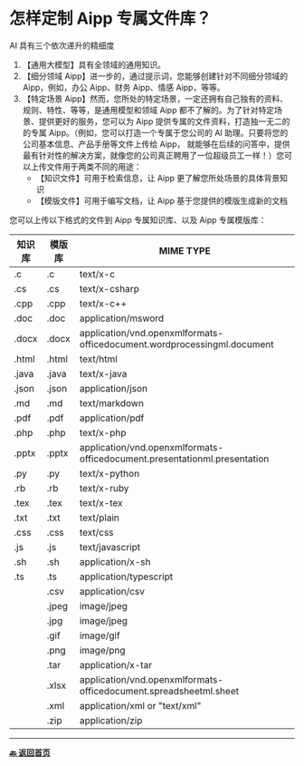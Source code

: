 # 怎样定制 Aipp 专属文件库？

AI 具有三个依次递升的精细度

1. 【通用大模型】具有全领域的通用知识。
2. 【细分领域 Aipp】进一步的，通过提示词，您能够创建针对不同细分领域的 Aipp，例如，办公 Aipp、财务 Aipp、情感 Aipp，等等。
3. 【特定场景 Aipp】然而，您所处的特定场景，一定还拥有自己独有的资料、规则、特性、等等，是通用模型和领域 Aipp 都不了解的。为了针对特定场景、提供更好的服务，您可以为 Aipp 提供专属的文件资料，打造独一无二的的专属 Aipp。（例如，您可以打造一个专属于您公司的 AI 助理。只要将您的公司基本信息、产品手册等文件上传给 Aipp， 就能够在后续的问答中，提供最有针对性的解决方案，就像您的公司真正聘用了一位超级员工一样！）您可以上传文件用于两类不同的用途：
   - 【知识文件】可用于检索信息，让 Aipp 更了解您所处场景的具体背景知识
   - 【模版文件】可用于编写文档，让 Aipp 基于您提供的模版生成新的文档

您可以上传以下格式的文件到 Aipp 专属知识库、以及 Aipp 专属模版库：

| 知识库 | 模版库 | MIME TYPE                                                                 |
| ------ | ------ | ------------------------------------------------------------------------- |
| .c     | .c     | text/x-c                                                                  |
| .cs    | .cs    | text/x-csharp                                                             |
| .cpp   | .cpp   | text/x-c++                                                                |
| .doc   | .doc   | application/msword                                                        |
| .docx  | .docx  | application/vnd.openxmlformats-officedocument.wordprocessingml.document   |
| .html  | .html  | text/html                                                                 |
| .java  | .java  | text/x-java                                                               |
| .json  | .json  | application/json                                                          |
| .md    | .md    | text/markdown                                                             |
| .pdf   | .pdf   | application/pdf                                                           |
| .php   | .php   | text/x-php                                                                |
| .pptx  | .pptx  | application/vnd.openxmlformats-officedocument.presentationml.presentation |
| .py    | .py    | text/x-python                                                             |
| .rb    | .rb    | text/x-ruby                                                               |
| .tex   | .tex   | text/x-tex                                                                |
| .txt   | .txt   | text/plain                                                                |
| .css   | .css   | text/css                                                                  |
| .js    | .js    | text/javascript                                                           |
| .sh    | .sh    | application/x-sh                                                          |
| .ts    | .ts    | application/typescript                                                    |
|        | .csv   | application/csv                                                           |
|        | .jpeg  | image/jpeg                                                                |
|        | .jpg   | image/jpeg                                                                |
|        | .gif   | image/gif                                                                 |
|        | .png   | image/png                                                                 |
|        | .tar   | application/x-tar                                                         |
|        | .xlsx  | application/vnd.openxmlformats-officedocument.spreadsheetml.sheet         |
|        | .xml   | application/xml or "text/xml"                                             |
|        | .zip   | application/zip                                                           |

---

[**🔙️ 返回首页**](../home.md)
